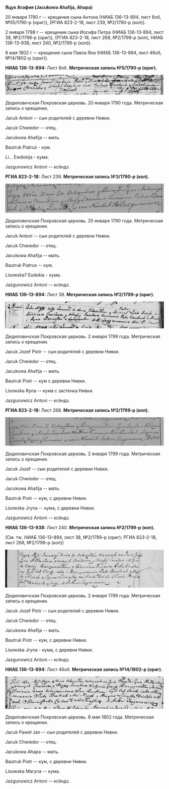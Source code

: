 **Яцук Агафия (Jacukowa Ahafija, Ahapa)**

20 января 1790 г -- крещение сына Антона (НИАБ 136-13-894, лист 8об,
№55/1790-р (ориг)), (РГИА 823-2-18, лист 239, №2/1790-р (коп)).

2 января 1798 г -- крещение сына Иосифа Петра (НИАБ 136-13-894, лист 38,
№2/1798-р (ориг)), (РГИА 823-2-18, лист 268, №2/1799-р (коп), НИАБ
136-13-938, лист 240, №2/1799-р (коп)).

8 мая 1802 г -- крещение сына Павла Яна (НИАБ 136-13-894, лист 46об,
№14/1802-р (ориг)).

**НИАБ 136-13-894:** Лист 8об. **Метрическая запись №5/1790-р (ориг).**

![](./media/0f0ca8f45223c9c295257c3b4daeb31ad25c1dbc.png)

Дедиловичская Покровская церковь. 20 января 1790 года. Метрическая
запись о крещении.

Jacuk Antoni -- сын родителей с деревни Нивки.

Jacuk Chwiedor -- отец.

Jacukowa Ahafija -- мать.

Bautruk Piatruś - кум.

Li... Ewdokija - кума.

Jazgunowicz Antoni -- ксёндз.

**РГИА 823-2-18:** Лист 239. **Метрическая запись №3/1790-р (коп).**

![](./media/e4392a5a829d1e6b6b1a56b5911739fc8ed73e2d.png)

Дедиловичская Покровская церковь. 20 января 1790 года. Метрическая
запись о крещении.

Jacuk Antoni -- сын родителей с деревни Нивки.

Jacuk Chwiedor -- отец.

Jacukowa Ahafija -- мать.

Bautruk Piatrus -- кум.

Lisowska? Eudokia - кума.

Jazgunowicz Antoni -- ксёндз.

**НИАБ 136-13-894:** Лист 38. **Метрическая запись №2/1799-р (ориг).**

![](./media/011a9784f5f670f74800c8387135800299230d41.png)

Дедиловичская Покровская церковь. 2 января 1799 года. Метрическая запись
о крещении.

Jacuk Jozef Piotr -- сын родителей с деревни Нивки.

Jacuk Chwiedor -- отец.

Jacukowa Ahafija -- мать.

Bautruk Piotr -- кум с деревни Нивки.

Lisowska Ryna -- кума с застенка Нивки.

Jazgunowicz Antoni -- ксёндз.

**РГИА 823-2-18:** Лист 268. **Метрическая запись №2/1799-р (коп).**

![](./media/aecba38cb34f485db1179818c1ef3ed42ac17bf4.png)

Дедиловичская Покровская церковь. 2 января 1799 года. Метрическая запись
о крещении.

Jacuk Jozef -- сын родителей с деревни Нивки.

Jacuk Chwiedor -- отец.

Jacukowa Ahafija -- мать.

Bautruk Piotr -- кум, с деревни Нивки.

Lisowska Jryna -- кума, с деревни Нивки.

Jazgunowicz Antoni -- ксёндз.

**НИАБ 136-13-938:** Лист 240. **Метрическая запись №2/1799-р (коп).**

(См. тж. НИАБ 136-13-894, лист 38, №2/1799-р (ориг); РГИА 823-2-18, лист
268, №2/1799-р (коп))

![](./media/cd65bcd615e6f5ce5247aeb8b39079b419cf31b4.png)

Дедиловичская Покровская церковь. 2 января 1799 года. Метрическая запись
о крещении.

Jacuk Jozef Piotr -- сын родителей с деревни Нивки.

Jacuk Chwiedor -- отец.

Jacukowa Ahafija -- мать.

Bautruk Piotr -- кум, с деревни Нивки.

Lisowska Jryna - кума, с деревни Нивки.

Jazgunowicz Antoni -- ксёндз.

**НИАБ 136-13-894:** Лист 46об. **Метрическая запись №14/1802-р
(ориг).**

![](./media/4e3e9885c059af4cac5866a56279d92876263eb9.png)

Дедиловичская Покровская церковь. 8 мая 1802 года. Метрическая запись о
крещении.

Jacuk Paweł Jan -- сын родителей с деревни Нивки.

Jacuk Chwiedor -- отец.

Jacukowa Ahapa -- мать.

Bautruk Piotr -- кум, с деревни Нивки.

Lisowska Maryna -- кума.

Jazgunowicz Antoni -- ксёндз.

